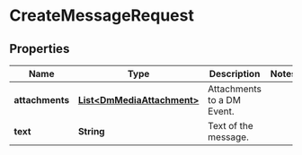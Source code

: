 

# CreateMessageRequest


## Properties

| Name | Type | Description | Notes |
|------------ | ------------- | ------------- | -------------|
|**attachments** | [**List&lt;DmMediaAttachment&gt;**](DmMediaAttachment.md) | Attachments to a DM Event. |  |
|**text** | **String** | Text of the message. |  |



